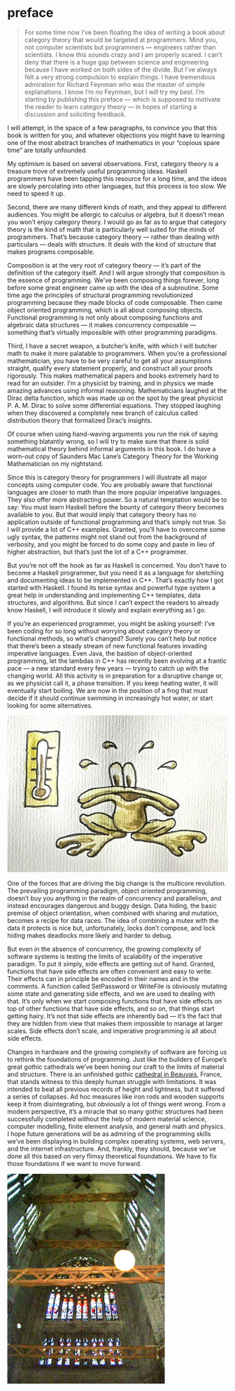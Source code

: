 # preface

> For some time now I’ve been floating the idea of writing a book about category theory that would be targeted at programmers. Mind you, not computer scientists but programmers — engineers rather than scientists. I know this sounds crazy and I am properly scared. I can’t deny that there is a huge gap between science and engineering because I have worked on both sides of the divide. But I’ve always felt a very strong compulsion to explain things. I have tremendous admiration for Richard Feynman who was the master of simple explanations. I know I’m no Feynman, but I will try my best. I’m starting by publishing this preface — which is supposed to motivate the reader to learn category theory — in hopes of starting a discussion and soliciting feedback.

I will attempt, in the space of a few paragraphs, to convince you that this book is written for you, and whatever objections you might have to learning one of the most abstract branches of mathematics in your “copious spare time” are totally unfounded.

My optimism is based on several observations. First, category theory is a treasure trove of extremely useful programming ideas. Haskell programmers have been tapping this resource for a long time, and the ideas are slowly percolating into other languages, but this process is too slow. We need to speed it up.

Second, there are many different kinds of math, and they appeal to different audiences. You might be allergic to calculus or algebra, but it doesn’t mean you won’t enjoy category theory. I would go as far as to argue that category theory is the kind of math that is particularly well suited for the minds of programmers. That’s because category theory — rather than dealing with particulars — deals with structure. It deals with the kind of structure that makes programs composable.

Composition is at the very root of category theory — it’s part of the definition of the category itself. And I will argue strongly that composition is the essence of programming. We’ve been composing things forever, long before some great engineer came up with the idea of a subroutine. Some time ago the principles of structural programming revolutionized programming because they made blocks of code composable. Then came object oriented programming, which is all about composing objects. Functional programming is not only about composing functions and algebraic data structures — it makes concurrency composable — something that’s virtually impossible with other programming paradigms.

Third, I have a secret weapon, a butcher’s knife, with which I will butcher math to make it more palatable to programmers. When you’re a professional mathematician, you have to be very careful to get all your assumptions straight, qualify every statement properly, and construct all your proofs rigorously. This makes mathematical papers and books extremely hard to read for an outsider. I’m a physicist by training, and in physics we made amazing advances using informal reasoning. Mathematicians laughed at the Dirac delta function, which was made up on the spot by the great physicist P. A. M. Dirac to solve some differential equations. They stopped laughing when they discovered a completely new branch of calculus called distribution theory that formalized Dirac’s insights.

Of course when using hand-waving arguments you run the risk of saying something blatantly wrong, so I will try to make sure that there is solid mathematical theory behind informal arguments in this book. I do have a worn-out copy of Saunders Mac Lane’s Category Theory for the Working Mathematician on my nightstand.

Since this is category theory for programmers I will illustrate all major concepts using computer code. You are probably aware that functional languages are closer to math than the more popular imperative languages. They also offer more abstracting power. So a natural temptation would be to say: You must learn Haskell before the bounty of category theory becomes available to you. But that would imply that category theory has no application outside of functional programming and that’s simply not true. So I will provide a lot of C++ examples. Granted, you’ll have to overcome some ugly syntax, the patterns might not stand out from the background of verbosity, and you might be forced to do some copy and paste in lieu of higher abstraction, but that’s just the lot of a C++ programmer.

But you’re not off the hook as far as Haskell is concerned. You don’t have to become a Haskell programmer, but you need it as a language for sketching and documenting ideas to be implemented in C++. That’s exactly how I got started with Haskell. I found its terse syntax and powerful type system a great help in understanding and implementing C++ templates, data structures, and algorithms. But since I can’t expect the readers to already know Haskell, I will introduce it slowly and explain everything as I go.

If you’re an experienced programmer, you might be asking yourself: I’ve been coding for so long without worrying about category theory or functional methods, so what’s changed? Surely you can’t help but notice that there’s been a steady stream of new functional features invading imperative languages. Even Java, the bastion of object-oriented programming, let the lambdas in C++ has recently been evolving at a frantic pace — a new standard every few years — trying to catch up with the changing world. All this activity is in preparation for a disruptive change or, as we physicist call it, a phase transition. If you keep heating water, it will eventually start boiling. We are now in the position of a frog that must decide if it should continue swimming in increasingly hot water, or start looking for some alternatives.

![](../.gitbook/assets/img_1299.jpg)

One of the forces that are driving the big change is the multicore revolution. The prevailing programming paradigm, object oriented programming, doesn’t buy you anything in the realm of concurrency and parallelism, and instead encourages dangerous and buggy design. Data hiding, the basic premise of object orientation, when combined with sharing and mutation, becomes a recipe for data races. The idea of combining a mutex with the data it protects is nice but, unfortunately, locks don’t compose, and lock hiding makes deadlocks more likely and harder to debug.

But even in the absence of concurrency, the growing complexity of software systems is testing the limits of scalability of the imperative paradigm. To put it simply, side effects are getting out of hand. Granted, functions that have side effects are often convenient and easy to write. Their effects can in principle be encoded in their names and in the comments. A function called SetPassword or WriteFile is obviously mutating some state and generating side effects, and we are used to dealing with that. It’s only when we start composing functions that have side effects on top of other functions that have side effects, and so on, that things start getting hairy. It’s not that side effects are inherently bad — it’s the fact that they are hidden from view that makes them impossible to manage at larger scales. Side effects don’t scale, and imperative programming is all about side effects.

Changes in hardware and the growing complexity of software are forcing us to rethink the foundations of programming. Just like the builders of Europe’s great gothic cathedrals we’ve been honing our craft to the limits of material and structure. There is an unfinished gothic [cathedral in Beauvais](https://github.com/sblack4/category-theory-for-programmers-in-scala/tree/9485f630ea1c0af12dd698031563c371123c603a/category-theory-for-programmers/en.wikipedia.org/wiki/Beauvais_Cathedral/README.md), France, that stands witness to this deeply human struggle with limitations. It was intended to beat all previous records of height and lightness, but it suffered a series of collapses. Ad hoc measures like iron rods and wooden supports keep it from disintegrating, but obviously a lot of things went wrong. From a modern perspective, it’s a miracle that so many gothic structures had been successfully completed without the help of modern material science, computer modelling, finite element analysis, and general math and physics. I hope future generations will be as admiring of the programming skills we’ve been displaying in building complex operating systems, web servers, and the internet infrastructure. And, frankly, they should, because we’ve done all this based on very flimsy theoretical foundations. We have to fix those foundations if we want to move forward.

![Ad hoc measures preventing the Beauvais cathedral from collapsing](../.gitbook/assets/beauvais_interior_supports.jpg)

